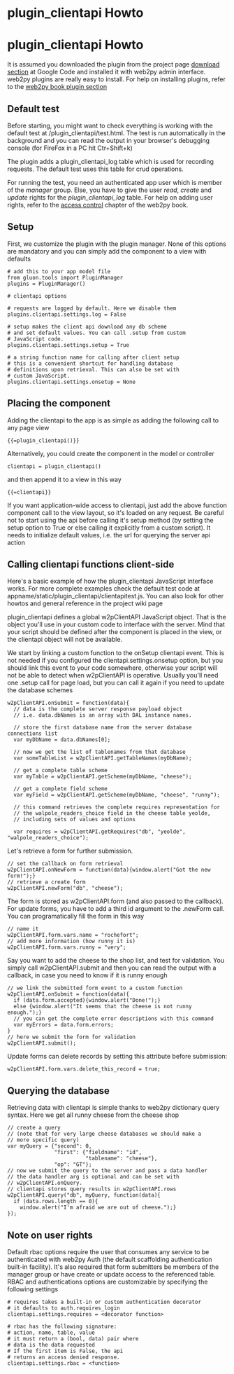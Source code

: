 # plugin\_clientapi Howto

# plugin\_clientapi Howto #

It is assumed you downloaded the plugin from the project page [download section](http://code.google.com/p/plugin-clientapi/downloads/list) at Google Code and installed it with web2py admin interface. web2py plugins are really easy to install. For help on installing plugins, refer to the [web2py book plugin section](http://www.web2py.com/books/default/chapter/29/12#Plugins)

## Default test ##

Before starting, you might want to check everything is working with the default test at /plugin\_clientapi/test.html. The test is run automatically in the background and you can read the output in your browser's debugging console (for FireFox in a PC hit Ctr+Shift+k)

The plugin adds a plugin\_clientapi\_log table which is used for recording requests. The default test uses this table for crud operations.

For running the test, you need an authenticated app user which is member of the _manager_ group. Else, you have to give the user _read_, _create_ and _update_ rights for the _plugin\_clientapi\_log_ table. For help on adding user rights, refer to the [access control](http://web2py.com/books/default/chapter/29/09) chapter of the web2py book.

## Setup ##

First, we customize the plugin with the plugin manager. None of this options are mandatory and you can simply add the component to a view with defaults

```
# add this to your app model file
from gluon.tools import PluginManager
plugins = PluginManager()

# clientapi options

# requests are logged by default. Here we disable them
plugins.clientapi.settings.log = False

# setup makes the client api download any db scheme
# and set default values. You can call .setup from custom
# JavaScript code.
plugins.clientapi.settings.setup = True

# a string function name for calling after client setup
# this is a convenient shortcut for handling database
# definitions upon retrieval. This can also be set with
# custom JavaScript.
plugins.clientapi.settings.onsetup = None
```

## Placing the component ##

Adding the clientapi to the app is as simple as adding the following call to any page view

```
{{=plugin_clientapi()}}
```

Alternatively, you could create the component in the model or controller
```
clientapi = plugin_clientapi()
```

and then append it to a view in this way
```
{{=clientapi}}
```

If you want application-wide access to clientapi, just add the above function component call to the view layout, so it's loaded on any request. Be careful not to start using the api before calling it's setup method (by setting the setup option to True or else calling it explicitly from a custom script). It needs to initialize default values, i.e. the url for querying the server api action

## Calling clientapi functions client-side ##

Here's a basic example of how the plugin\_clientapi JavaScript interface works. For more complete examples check the default test code at appname/static/plugin\_clientapi/clientapitest.js. You can also look for other howtos and general reference in the project wiki page

plugin\_clientapi defines a global w2pClientAPI JavaScript object. That is the object you'll use in your custom code to interface with the server. Mind that your script should be defined after the component is placed in the view, or the clientapi object will not be available.

We start by linking a custom function to the onSetup clientapi event. This is not needed if you configured the clientapi.settings.onsetup option, but you should link this event to your code somewhere, otherwise your script will not be able to detect when w2pClientAPI is operative. Usually you'll need one .setup call for page load, but you can call it again if you need to update the database schemes

```
w2pClientAPI.onSubmit = function(data){
  // data is the complete server response payload object
  // i.e. data.dbNames is an array with DAL instance names.

  // store the first database name from the server database connections list
  var myDbName = data.dbNames[0];

  // now we get the list of tablenames from that database
  var someTableList = w2pClientAPI.getTableNames(myDbName);

  // get a complete table scheme
  var myTable = w2pClientAPI.getScheme(myDbName, "cheese");

  // get a complete field scheme
  var myField = w2pClientAPI.getScheme(myDbName, "cheese", "runny");

  // this command retrieves the complete requires representation for
  // the walpole_readers_choice field in the cheese table yeolde,
  // including sets of values and options

  var requires = w2pClientAPI.getRequires("db", "yeolde", "walpole_readers_choice");
```

Let's retrieve a form for further submission.

```
// set the callback on form retrieval
w2pClientAPI.onNewForm = function(data){window.alert("Got the new form!");}
// retrieve a create form
w2pClientAPI.newForm("db", "cheese");
```

The form is stored as w2pClientAPI.form (and also passed to the callback). For update forms, you have to add a third id argument to the .newForm call. You can programatically fill the form in this way

```
// name it
w2pClientAPI.form.vars.name = "rochefort";
// add more information (how runny it is)
w2pClientAPI.form.vars.runny = "very";
```

Say you want to add the cheese to the shop list, and test for validation. You simply call w2pClientAPI.submit and then you can read the output with a callback, in case you need to know if it is runny enough

```
// we link the submitted form event to a custom function
w2pClientAPI.onSubmit = function(data){
  if (data.form.accepted){window.alert("Done!");}
  else {window.alert("It seems that the cheese is not runny enough.");}
  // you can get the complete error descriptions with this command
  var myErrors = data.form.errors;
}
// here we submit the form for validation
w2pClientAPI.submit();
```

Update forms can delete records by setting this attribute before submission:

```
w2pClientAPI.form.vars.delete_this_record = true;
```

## Querying the database ##

Retrieving data with clientapi is simple thanks to web2py dictionary query syntax. Here we get all runny cheese from the cheese shop

```
// create a query
// (note that for very large cheese databases we should make a
// more specific query)
var myQuery = {"second": 0,
               "first": {"fieldname": "id",
                         "tablename": "cheese"},
               "op": "GT"};
// now we submit the query to the server and pass a data handler
// the data handler arg is optional and can be set with
// w2pClientAPI.onQuery.
// clientapi stores query results in w2pClientAPI.rows
w2pClientAPI.query("db", myQuery, function(data){
  if (data.rows.length == 0){
    window.alert("I'm afraid we are out of cheese.");}
});
```

## Note on user rights ##

Default rbac options require the user that consumes any service to be authenticated with web2py Auth (the default scaffolding authentication built-in facility). It's also required that form submitters be members of the manager group or have create or update access to the referenced table. RBAC and authentications options are customizable by specifying the following settings

```
# requires takes a built-in or custom authentication decorator
# it defaults to auth.requires_login
clientapi.settings.requires = <decorator function>

# rbac has the following signature:
# action, name, table, value
# it must return a (bool, data) pair where
# data is the data requested
# If the first item is False, the api
# returns an access denied response.
clientapi.settings.rbac = <function>
```